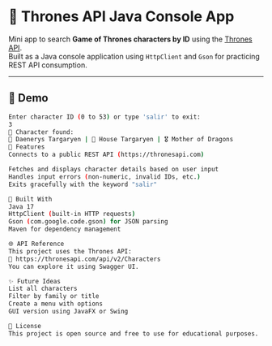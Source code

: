 # 🐉 Thrones API Java Console App

Mini app to search **Game of Thrones characters by ID** using the [Thrones API](https://thronesapi.com).  
Built as a Java console application using `HttpClient` and `Gson` for practicing REST API consumption.

---

## 📸 Demo

```bash
Enter character ID (0 to 53) or type 'salir' to exit:
3
🎯 Character found:
👤 Daenerys Targaryen | 🏰 House Targaryen | 🎖️ Mother of Dragons
🚀 Features
Connects to a public REST API (https://thronesapi.com)

Fetches and displays character details based on user input
Handles input errors (non-numeric, invalid IDs, etc.)
Exits gracefully with the keyword "salir"

🔧 Built With
Java 17
HttpClient (built-in HTTP requests)
Gson (com.google.code.gson) for JSON parsing
Maven for dependency management

🌐 API Reference
This project uses the Thrones API:
📎 https://thronesapi.com/api/v2/Characters
You can explore it using Swagger UI.

✨ Future Ideas
List all characters
Filter by family or title
Create a menu with options
GUI version using JavaFX or Swing

📄 License
This project is open source and free to use for educational purposes.
